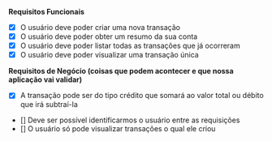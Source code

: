 **Requisitos Funcionais**

- [x] O usuário deve poder criar uma nova transação
- [x] O usuário deve poder obter um resumo da sua conta
- [x] O usuário deve poder listar todas as transações que já ocorreram
- [x] O usuário deve poder visualizar uma transação única

**Requisitos de Negócio (coisas que podem acontecer e que nossa aplicação vai validar)**

- [x] A transação pode ser do tipo crédito que somará ao valor total ou débito que irá subtraí-la
- [] Deve ser possível identificarmos o usuário entre as requisições
- [] O usuário só pode visualizar transações o qual ele criou
